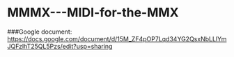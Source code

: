 # MMMX---MIDI-for-the-MMX

###Google document:
https://docs.google.com/document/d/15M_ZF4pOP7Lqd34YG2QsxNbLLlYmJQFzlhT25QL5Pzs/edit?usp=sharing

